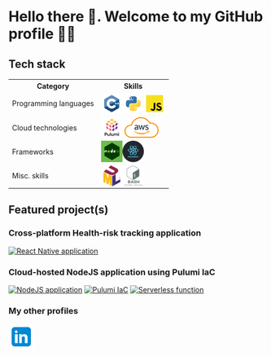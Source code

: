# Hello there 👋. Welcome to my GitHub profile 🧑‍💻

## Tech stack

<table>
<tr>
    <th>Category</th>
    <th>Skills</th>
</tr>
<tr>
    <td>Programming languages</td>
    <td>
        <img src="./assets/tech-stack/c++.svg" align="left" alt="git" height='42px'/>
        <img src="./assets/tech-stack/python.svg" align="left" alt="git" height='42px'/>  
        <img src="./assets/tech-stack/javascript.svg" align="left" alt="git" height='42px'/>  
    </td>
</tr>
<tr>
    <td>Cloud technologies</td>
    <td>
        <img src="./assets/tech-stack/pulumi-logo.png" align="left" alt="git" height='42px'/>
        <img src="./assets/tech-stack/aws-logo.png" align="left" alt="git" height='42px'/>
    </td>
</tr>
<tr>
    <td>Frameworks</td>
    <td>
        <img src="./assets/tech-stack/nodejs-logo.png" align="left" alt="git" height='42px'/> 
        <img src="./assets/tech-stack/react-native-logo.svg" align="left" alt="git" height='42px'/> 
    </td>
</tr>
<tr>
    <td>Misc. skills</td>
    <td>
        <img src="./assets/tech-stack/uml-logo.svg" align="left" alt="git" height='42px'/> 
        <img src="./assets/tech-stack/bash.png" align="left" alt="git" height='42px'/> 
    </td>
</tr>
</table>

## Featured project(s)

### Cross-platform Health-risk tracking application
[![React Native application](https://github-readme-stats.vercel.app/api/pin/?username=detective-sokka&repo=HealthMonitoringApp)](https://github.com/detective-sokka/HealthMonitoringApp)

### Cloud-hosted NodeJS application using Pulumi IaC

[![NodeJS application](https://github-readme-stats.vercel.app/api/pin/?username=detective-sokka&repo=webapp)](https://github.com/detective-sokka/webapp.git)
[![Pulumi IaC](https://github-readme-stats.vercel.app/api/pin/?username=detective-sokka&repo=iac-pulumi)](https://github.com/detective-sokka/iac-pulumi.git)
[![Serverless function](https://github-readme-stats.vercel.app/api/pin/?username=detective-sokka&repo=serverless)](https://github.com/detective-sokka/serverless.git)

### My other profiles

<div>
<a href="https://www.linkedin.com/in/saiduttsde/"><img src="./assets/tech-stack/linkedin.svg" width=50/></a>
</div>

